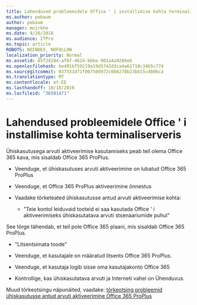 ```yaml
---
title: Lahendused probleemidele Office ' i installimise kohta terminaliserveris
ms.author: pebaum
author: pebaum
manager: mnirkhe
ms.date: 4/26/2018
ms.audience: ITPro
ms.topic: article
ROBOTS: NOINDEX, NOFOLLOW
localization_priority: Normal
ms.assetid: 85f24284-af6f-4624-b6be-901a4a9206eb
ms.openlocfilehash: bed91bf59219a19d5742d3ca4a61718c34b5c774
ms.sourcegitcommit: 037331d71f06750d972c0b6278b23bb15c4806ca
ms.translationtype: MT
ms.contentlocale: et-EE
ms.lasthandoff: 10/18/2019
ms.locfileid: "36501471"
---
```

# <a name="solutions-for-issues-around-installing-office-on-a-terminal-server"></a>Lahendused probleemidele Office ' i installimise kohta terminaliserveris

Ühiskasutusega arvuti aktiveerimise kasutamiseks peab teil olema Office 365 kava, mis sisaldab Office 365 ProPlus.
  
- Veenduge, et ühiskasutuses arvuti aktiveerimine on lubatud Office 365 ProPlus
    
- Veenduge, et Office 365 ProPlus aktiveerimine õnnestus
    
- Vaadake tõrketeated ühiskasutusse antud arvuti aktiveerimise kohta:
    
  - "Teie kontol leiduvaid tooteid ei saa kasutada Office ' i aktiveerimiseks ühiskasutatava arvuti stsenaariumide puhul"
  
See tõrge tähendab, et teil pole Office 365 plaani, mis sisaldab Office 365 ProPlus.
    
  - "Litsentsimata toode"
    
  - Veenduge, et kasutajale on määratud litsents Office 365 ProPlus.
    
  - Veenduge, et kasutaja logib sisse oma kasutajakonto Office 365
    
  - Kontrollige, kas ühiskasutatava arvuti ja Interneti vahel on Ühenduvus.
    
Muud tõrkeotsingu näpunäited, vaadake: [tõrkeotsing probleemid ühiskasutusse antud arvuti aktiveerimine Office 365 ProPlus](https://docs.microsoft.com/DeployOffice/troubleshoot-issues-with-shared-computer-activation-for-office-365-proplus)
  

